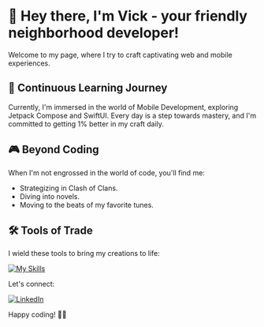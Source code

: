 # 👋 Hey there, I'm Vick - your friendly neighborhood developer!

Welcome to my page, where I try to craft captivating web and mobile experiences.

## 🌱 Continuous Learning Journey

Currently, I'm immersed in the world of Mobile Development, exploring Jetpack Compose and SwiftUI. Every day is a step towards mastery, and I'm committed to getting 1% better in my craft daily.

## 🎮 Beyond Coding

When I'm not engrossed in the world of code, you'll find me:

- Strategizing in Clash of Clans.
- Diving into novels.
- Moving to the beats of my favorite tunes.

## 🛠️ Tools of Trade

I wield these tools to bring my creations to life:

[![My Skills](https://skillicons.dev/icons?i=html,css,js,vscode,androidstudio,dart,flutter,kotlin,swift,mongodb)](https://skillicons.dev)

Let's connect:

[![LinkedIn](https://img.shields.io/badge/LinkedIn-0077B5?style=for-the-badge&logo=linkedin&logoColor=white)](https://linkedin.com/in/victor-kilyungi) 

Happy coding! 🚧✨
